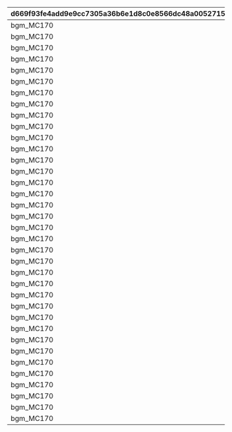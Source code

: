 |d669f93fe4add9e9cc7305a36b6e1d8c0e8566dc48a0052715e7cb4f9168c5a6|a2a05f8597923191a233721b921e5fed6818d7c841d10f08039bbd0f23cb4ce5|648db09230e46e8cd7a2c964157bcfc1a98f0d41e93ef7ddc8012fe200174dfb|a6fc5c46076f931090cf6d0f63d775d854df4a59e6850ebffcc6c1c3a067bdb0|d63d88ab16510669bc38a0c83fbab1835db58283c61e926a1e434815700d13f8|4f9b932faeef18523aff64bdd019f36a5647abec24854e1fbbb547866f1f2ca0|130abf293cf5a4ef428ac1df4ba9212a4254cee2c8ce57cfb5bafc7a4f36e948|61c3d4c02d5058636a05f370cc258618bc3c5d84e6ff1506917589d568857739|26e35e4fb8fbdfccf7757836b1391fb0dc8fed01b31b04e2b10cd91fd525afa3|48c038c115eebc0d38d7c65ec5471a8196740df7cfcab35a9094e8c89ac4e56f|6186283fd2f7036f71594b675d66dac575fa1282db2c65e905111160610f8a04|f12b37bd4ecf54437b9616d75bc6c86ba97be3d39cdeb594999328e2d83d0420|8be0191aabb3d585d17dcc8f33f24ac5e15256e48340683ef2b7ca86bf7f18f2|2669a41b2ffea1a9c95971538cb8518bb7d53c192cbe213b01fc465cf6e60c06|ee1b36a4075e76b9a3ce93552f398810eea9023fae0e0f8082b81c6fddac9cfa|
| --- | --- | --- | --- | --- | --- | --- | --- | --- | --- | --- | --- | --- | --- | --- |
|bgm_MC170|-30|0|bgm_MC170|0|100198|1|100198|0|94002|1.3|-30|0|0|92407110|
|bgm_MC170|-30|0|bgm_MC170|0|100198|1|100198|0|94002|1.3|-30|0|0|92407120|
|bgm_MC170|-30|0|bgm_MC170|0|100198|1|100198|0|94002|1.3|-30|0|0|92407130|
|bgm_MC170|-30|0|bgm_MC170|0|100198|1|100198|0|94002|1.3|-30|0|0|92407140|
|bgm_MC170|-30|0|bgm_MC170|0|100198|2|100198|0|94002|1.45|20|0|0|92407210|
|bgm_MC170|-30|0|bgm_MC170|0|100198|2|100198|0|94002|1.45|20|0|0|92407220|
|bgm_MC170|-30|0|bgm_MC170|0|100198|2|100198|0|94002|1.45|20|0|0|92407230|
|bgm_MC170|-30|0|bgm_MC170|0|100198|2|100198|0|94002|1.45|20|0|0|92407240|
|bgm_MC170|-30|0|bgm_MC170|0|100198|3|100198|0|94002|1.4|-30|0|0|92407310|
|bgm_MC170|-30|0|bgm_MC170|0|100198|3|100198|0|94002|1.4|-30|0|0|92407320|
|bgm_MC170|-30|0|bgm_MC170|0|100198|3|100198|0|94002|1.4|-30|0|0|92407330|
|bgm_MC170|-30|0|bgm_MC170|0|100198|3|100198|0|94002|1.4|-30|0|0|92407340|
|bgm_MC170|-30|0|bgm_MC170|0|101822|1|101822|0|94002|0.9|-30|0|0|92408110|
|bgm_MC170|-30|0|bgm_MC170|0|101822|1|101822|0|94002|0.9|-30|0|0|92408120|
|bgm_MC170|-30|0|bgm_MC170|0|101822|1|101822|0|94002|0.9|-30|0|0|92408130|
|bgm_MC170|-30|0|bgm_MC170|0|101822|1|101822|0|94002|0.9|-30|0|0|92408140|
|bgm_MC170|-30|0|bgm_MC170|0|101822|2|101822|0|94002|1|20|0|0|92408210|
|bgm_MC170|-30|0|bgm_MC170|0|101822|2|101822|0|94002|1|20|0|0|92408220|
|bgm_MC170|-30|0|bgm_MC170|0|101822|2|101822|0|94002|1|20|0|0|92408230|
|bgm_MC170|-30|0|bgm_MC170|0|101822|2|101822|0|94002|1|20|0|0|92408240|
|bgm_MC170|-30|0|bgm_MC170|0|101822|3|101822|0|94002|0.9|0|0|0|92408310|
|bgm_MC170|-30|0|bgm_MC170|0|101822|3|101822|0|94002|0.9|0|0|0|92408320|
|bgm_MC170|-30|0|bgm_MC170|0|101822|3|101822|0|94002|0.9|0|0|0|92408330|
|bgm_MC170|-30|0|bgm_MC170|0|101822|3|101822|0|94002|0.9|0|0|0|92408340|
|bgm_MC170|-30|0|bgm_MC170|0|101191|1|101191|0|94002|1.25|-30|-50|0|92409110|
|bgm_MC170|-30|0|bgm_MC170|0|101191|1|101191|0|94002|1.25|-30|-50|0|92409120|
|bgm_MC170|-30|0|bgm_MC170|0|101191|1|101191|0|94002|1.25|-30|-50|0|92409130|
|bgm_MC170|-30|0|bgm_MC170|0|101191|1|101191|0|94002|1.25|-30|-50|0|92409140|
|bgm_MC170|-30|0|bgm_MC170|0|101191|2|101191|0|94002|1|20|0|0|92409210|
|bgm_MC170|-30|0|bgm_MC170|0|101191|2|101191|0|94002|1|20|0|0|92409220|
|bgm_MC170|-30|0|bgm_MC170|0|101191|2|101191|0|94002|1|20|0|0|92409230|
|bgm_MC170|-30|0|bgm_MC170|0|101191|2|101191|0|94002|1|20|0|0|92409240|
|bgm_MC170|-30|0|bgm_MC170|0|101191|3|101191|0|94002|1.25|-30|-50|0|92409310|
|bgm_MC170|-30|0|bgm_MC170|0|101191|3|101191|0|94002|1.25|-30|-50|0|92409320|
|bgm_MC170|-30|0|bgm_MC170|0|101191|3|101191|0|94002|1.25|-30|-50|0|92409330|
|bgm_MC170|-30|0|bgm_MC170|0|101191|3|101191|0|94002|1.25|-30|-50|0|92409340|